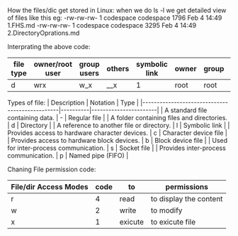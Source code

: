 How the files/dic get stored in Linux:
when we do ls -l we get detailed view of files like this eg:
-rw-rw-rw- 1 codespace codespace 1796 Feb  4 14:49  1.FHS.md
-rw-rw-rw- 1 codespace codespace 3295 Feb  4 14:49  2.DirectoryOprations.md

Interprating the above code:

| file type | owner/root user | group users | others | symbolic link | owner | group | file size  | date |
|-----------|-----------------|-------------|--------|---------------|-------|-------|------------|------|
| d         | wrx             | w_x         | __x    | 1             | root  | root  | 0          | date |


Types of file:
| Description                                    | Notation | Type                  |
|------------------------------------------------|----------|-----------------------|
| A standard file containing data.               | -        | Regular file          |
| A folder containing files and directories.     | d        | Directory             |
| A reference to another file or directory.      | l        | Symbolic link         |
| Provides access to hardware character devices. | c        | Character device file |
| Provides access to hardware block devices.     | b        | Block device file     |
| Used for inter-process communication.          | s        | Socket file           |
| Provides inter-process communication.          | p        | Named pipe (FIFO)     |


Chaning File permission code:

| File/dir Access Modes | code | to      | permissions            |
|-----------------------|---|---------|------------------------|
| r                     | 4 | read    | to display the content |
| w                     | 2 | write   | to modify              |
| x                     | 1 | exicute | to exicute file        |